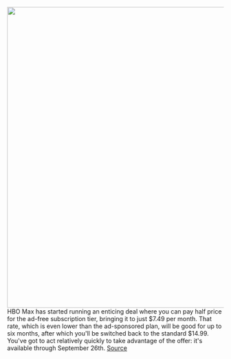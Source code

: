 <img src='https://cdn.vox-cdn.com/thumbor/II5Fplx9QTbbi8kG5diY7V2vp9E=/0x0:2040x1360/1200x800/filters:focal(857x517:1183x843)/cdn.vox-cdn.com/uploads/chorus_image/image/69871774/acastro_200602_1777_HBOMax_0003.0.0.jpg' width='700px' /><br/>
HBO Max has started running an enticing deal where you can pay half price for the ad-free subscription tier, bringing it to just $7.49 per month. That rate, which is even lower than the ad-sponsored plan, will be good for up to six months, after which you'll be switched back to the standard $14.99. You've got to act relatively quickly to take advantage of the offer: it's available through September 26th.
<a href='https://www.theverge.com/2021/9/17/22679296/hbo-max-discount-6-months-deal'> Source <a/>